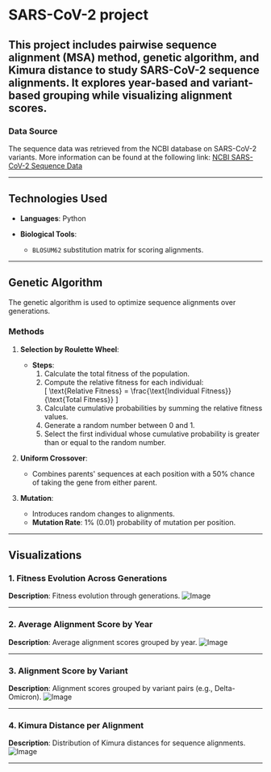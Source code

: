 # SARS-CoV-2  project 

This project includes pairwise sequence alignment (MSA) method, genetic algorithm, and Kimura distance to study SARS-CoV-2 sequence alignments. It explores year-based and variant-based grouping while visualizing alignment scores.
---
### Data Source
The sequence data was retrieved from the NCBI database on SARS-CoV-2 variants. More information can be found at the following link:
[NCBI SARS-CoV-2 Sequence Data](https://www.ncbi.nlm.nih.gov/labs/virus/vssi/#/virus?SeqType_s=Nucleotide&VirusLineage_ss=taxid:2697049)

---

## Technologies Used
- **Languages**: Python
  
- **Biological Tools**: 
  - `BLOSUM62` substitution matrix for scoring alignments.

---

## Genetic Algorithm  

The genetic algorithm is used to optimize sequence alignments over generations. 

### **Methods**
1. **Selection by Roulette Wheel**:
   - **Steps**:
     1. Calculate the total fitness of the population.
     2. Compute the relative fitness for each individual:  
        \[
        \text{Relative Fitness} = \frac{\text{Individual Fitness}}{\text{Total Fitness}}
        \]
     3. Calculate cumulative probabilities by summing the relative fitness values.
     4. Generate a random number between 0 and 1.
     5. Select the first individual whose cumulative probability is greater than or equal to the random number.

2. **Uniform Crossover**:
   - Combines parents' sequences at each position with a 50% chance of taking the gene from either parent.

3. **Mutation**:
   - Introduces random changes to alignments.
   - **Mutation Rate**: 1% (0.01) probability of mutation per position.


---

## Visualizations

### 1. Fitness Evolution Across Generations
**Description**: Fitness evolution through generations.
![Image](https://github.com/user-attachments/assets/d2f572b5-902e-47bb-ab36-5e4cbc1f233f)

---

### 2. Average Alignment Score by Year
**Description**: Average alignment scores grouped by year.
![Image](https://github.com/user-attachments/assets/a1432f43-ed2c-4b65-93ac-01a88f9cf4d1)

---

### 3. Alignment Score by Variant
**Description**: Alignment scores grouped by variant pairs (e.g., Delta-Omicron).
![Image](https://github.com/user-attachments/assets/7170db60-67c0-4165-a325-389e9afb2efe)

---

### 4. Kimura Distance per Alignment
**Description**: Distribution of Kimura distances for sequence alignments.
![Image](https://github.com/user-attachments/assets/f94bef21-ba9a-4c44-a5c8-2dcf2c9f89f1)

---



